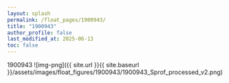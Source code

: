 ```yaml
---
layout: splash
permalink: /float_pages/1900943/
title: "1900943"
author_profile: false
last_modified_at: 2025-06-13
toc: false
---
```

 
1900943
![img-png]({{ site.url }}{{ site.baseurl }}/assets/images/float_figures/1900943/1900943_Sprof_processed_v2.png)